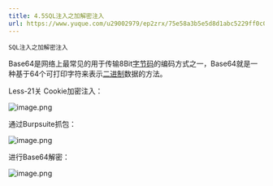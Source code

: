 ```yaml
---
title: 4.5SQL注入之加解密注入
url: https://www.yuque.com/u29002979/ep2zrx/75e58a3b5e5d8d1abc5229ff0c0ba7b0
---
```


<pre><code>SQL注入之加解密注入
</code></pre>

<p>Base64是网络上最常见的用于传输8Bit<a href="https://baike.baidu.com/item/%E5%AD%97%E8%8A%82%E7%A0%81/9953683" target="_blank">字节码</a>的编码方式之一，Base64就是一种基于64个可打印字符来表示<a href="https://baike.baidu.com/item/%E4%BA%8C%E8%BF%9B%E5%88%B6/361457" target="_blank">二进制</a>数据的方法。</p>
<p>Less-21关 Cookie加密注入：</p>
<p><img src="https://fynotefile.oss-cn-zhangjiakou.aliyuncs.com/fynote/4348/1646742005000/0afa9058e7b34fcf84a2e61b79189c91.png" alt="image.png" class="align-none" /></p>
<p>通过Burpsuite抓包：</p>
<p><img src="https://fynotefile.oss-cn-zhangjiakou.aliyuncs.com/fynote/4348/1646742005000/d02d59f88d1a483cbc362e968185ad67.png" alt="image.png" class="align-none" /></p>
<p>进行Base64解密：</p>
<p><img src="https://fynotefile.oss-cn-zhangjiakou.aliyuncs.com/fynote/4348/1646742005000/2bd5296c6df64f0782ded364586544d1.png" alt="image.png" class="align-none" /></p>
